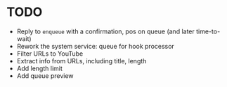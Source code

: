 # TODO

* Reply to `enqueue` with a confirmation, pos on queue (and later time-to-wait)
* Rework the system service: queue for hook processor
* Filter URLs to YouTube
* Extract info from URLs, including title, length
* Add length limit
* Add queue preview